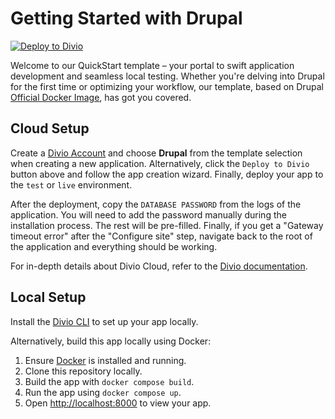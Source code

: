 # Getting Started with Drupal

[![Deploy to Divio](https://img.shields.io/badge/DEPLOY-TO%20DIVIO-DFFF67?logo=docker&logoColor=white&labelColor=333333)](https://control.divio.com/app/new/?template_url=https://github.com/divio/getting-started-with-drupal/archive/refs/heads/main.zip)

Welcome to our QuickStart template – your portal to swift application development and seamless local testing. Whether you're delving into Drupal for the first time or optimizing your workflow, our template, based on Drupal [Official Docker Image](https://hub.docker.com/_/drupal), has got you covered.

## Cloud Setup

Create a [Divio Account](https://control.divio.com/) and choose **Drupal** from the template selection when creating a new application. Alternatively, click the `Deploy to Divio` button above and follow the app creation wizard. Finally, deploy your app to the `test` or `live` environment.

After the deployment, copy the `DATABASE PASSWORD` from the logs of the application. You will need to add the password manually during the installation process. The rest will be pre-filled. Finally, if you get a "Gateway timeout error" after the "Configure site" step, navigate back to the root of the application and everything should be working.

For in-depth details about Divio Cloud, refer to the [Divio documentation](https://docs.divio.com/introduction/).

## Local Setup

Install the [Divio CLI](https://github.com/divio/divio-cli) to set up your app locally.

Alternatively, build this app locally using Docker:

1. Ensure [Docker](https://docs.docker.com/get-docker/) is installed and running.
2. Clone this repository locally.
3. Build the app with `docker compose build`.
4. Run the app using `docker compose up`.
5. Open [http://localhost:8000]() to view your app.
